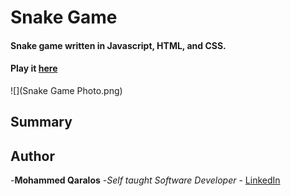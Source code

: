 # Snake Game
#### Snake game written in Javascript, HTML, and CSS.
#### Play it [here](https://github.com/mohammedq91/Snake-Game)

![](Snake Game Photo.png)

## Summary

## Author

-**Mohammed Qaralos** -*Self taught Software Developer* - [LinkedIn](https://www.linkedin.com/in/mohammed-qaralos-27151010a/)
